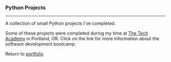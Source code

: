 ### Python Projects
***

A collection of small Python projects I've completed.

Some of these projects were completed during my time at [The Tech Academy](https://www.learncodinganywhere.com) in Portland, OR. Click on the link for more information about the software development bootcamp.

Return to [portfolio](../../../)
